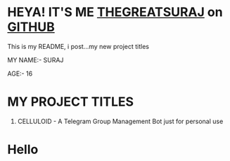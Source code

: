# HEYA! IT'S ME [THEGREATSURAJ](https://t.me/thegreatsuraj) on [GITHUB](https://github.com)

This is my README, i post...my new project titles 

MY NAME:- SURAJ

AGE:- 16

# MY PROJECT TITLES
 
 1. CELLULOID - A Telegram Group Management Bot just for personal use 

# Hello
